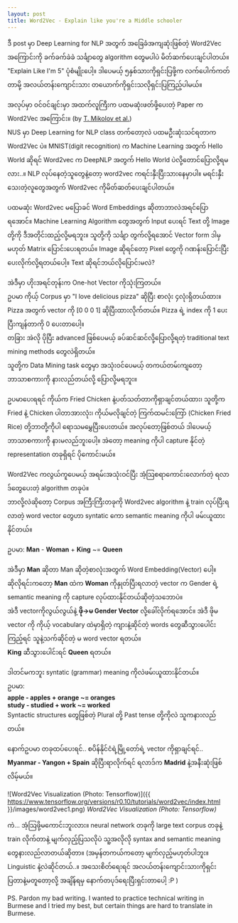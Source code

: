 ```yaml
---
layout: post
title: Word2Vec - Explain like you're a Middle schooler
---
```


ဒီ post မှာ Deep Learning for NLP အတွက် အခြေခံအကျဆုံးဖြစ်တဲ့ Word2Vec အကြောင်းကို ခက်ခက်ခဲခဲ သင်္ချာတွေ algorithm ​တွေမပါပဲ မိတ်ဆက်ပေးချင်ပါတယ်။
"Explain Like I'm 5" ပုံစံမျိုးပေါ့။ ဒါပေမယ့် ၅နှစ်သားကိုရှင်းပြဖို့က လက်ပေါက်ကတ်တာမို့ အလယ်တန်းကျောင်းသား တယောက်ကိုရှင်းသလိုရှင်းပြကြည့်ပါမယ်။

အလုပ်မှာ ဝင်ဝင်ချင်းမှာ အထက်လူကြီးက ပထမဆုံးဖတ်ဖို့ပေးတဲ့ Paper က Word2Vec အကြောင်း။ (by [T. Mikolov et al.](https://arxiv.org/pdf/1301.3781.pdf))  
NUS မှာ Deep Learning for NLP class တက်တော့လဲ ပထမဦးဆုံးသင်ရတာက Word2Vec ပဲ။
MNIST(digit recognition) က Machine Learning အတွက် Hello World ဆိုရင် Word2vec က DeepNLP အတွက် Hello World ပဲလို့တောင်ပြောလို့ရမလား..။
NLP လုပ်နေတဲ့သူတွေနဲ့တော့ word2vec ကရင်းနှီးပြီးသားနေမှာပါ။ မရင်းနှီးသေးတဲ့လူတွေအတွက် Word2vec ကိုမိတ်ဆတ်ပေးချင်ပါတယ်။

ပထမဆုံး Word2vec မပြောခင် Word Embeddings ဆိုတာဘာလဲအရင်ပြောရအောင်။
Machine Learning Algorithm တွေအတွက် Input ပေးရင် Text တို့ Image တို့ကို ဒီအတိုင်းထည့်လို့မရဘူး။ 
သူတို့ကို သင်္ချာ တွက်လို့ရအောင် Vector form ဒါမှမဟုတ် Matrix ပြောင်းပေးရတယ်။ Image ဆိုရင်တော့ Pixel တွေကို ဂဏန်းပြောင်းပြီး ပေးလိုက်လို့ရတယ်ပေါ့။
Text ဆိုရင်ဘယ်လိုပြောင်းမလဲ?

အဲဒီမှာ ဟိုးအရင်တုန်းက One-hot Vector ကိုသုံးကြတယ်။  
ဥပမာ ကိုယ့် Corpus မှာ "I love delicious pizza" ဆိုပြီး စာလုံး ၄လုံးရှိတယ်ထား။  
Pizza အတွက် vector ကို [0 0 0 1] ဆိုပြီးထားလိုက်တယ်။ Pizza ရဲ့ index ကို 1 ပေးပြီးကျန်တာကို 0 ပေးတာပေါ့။  
တခြား အဲလို ပိုပြီး advanced ဖြစ်ပေမယ့် ခပ်ဆင်ဆင်လို့ပြောလို့ရတဲ့ traditional text mining methods တွေလဲရှိတယ်။  
သူတို့က Data Mining task တွေမှာ အသုံးဝင်ပေမယ့် တကယ်တမ်းကျတော့ ဘာသာစကားကို နားလည်တယ်လို့ ပြောလို့မရဘူး။

ဥပမာပေးရရင် ကိုယ်က Fried Chicken နဲ့ပတ်သတ်တာကိုရှာချင်တယ်ထား၊ သူတို့က Fried နဲ့ Chicken ပါတာအားလုံး၊ ကိုယ်မလိုချင်တဲ့ ကြက်ထမင်းကြော် (Chicken Fried Rice) တို့ဘာတို့ကိုပါ  ရောသမမွှေပြီးပေးတယ်။ အလုပ်တော့ဖြစ်တယ် ဒါပေမယ့် ဘာသာစကားကို နားမလည်ဘူးပေါ့။ အဲတော့ meaning ကိုပါ capture နိုင်တဲ့ representation တခုရှိရင် ပိုကောင်းမယ်။


Word2Vec ကလွယ်ကူပေမယ့် အရမ်းအသုံးဝင်ပြီး အံ့သြစရာကောင်းလောက်တဲ့ ရလာဒ်တွေပေးတဲ့ algorithm တခုပဲ။  
ဘာလို့လဲဆိုတော့ Corpus အကြီးကြီးတခုကို Word2vec algorithm နဲ့ train လုပ်ပြီးရလာတဲ့ word vector တွေဟာ syntatic ကော semantic meaning ကိုပါ ဖမ်းယူထားနိုင်တယ်။  

ဥပမာ:  **Man**  - **Woman** + **King**  ~= **Queen**

အဲဒီမှာ **Man** ဆိုတာ Man ဆိုတဲ့စာလုံးအတွက် Word Embedding(Vector) ပေါ့။  
ဆိုလိုရင်းကတော့ **Man** ထဲက **Woman** ကိုနှုတ်ပြီးရလာတဲ့ vector က Gender ရဲ့ semantic meaning ကို capture လုပ်ထားနိုင်တယ်ဆိုတဲ့သဘောပဲ။  
အဲဒီ vectorကိုလွယ်လွယ်နဲ့ **ဖို->မ Gender Vector** လို့ခေါ်လိုက်ရအောင်။ အဲဒီ ဖိုမ vector ကို ကိုယ့် vocabulary ထဲမှာရှိတဲ့ ကျားနဲ့ဆိုင်တဲ့ words တွေဆီသွားပေါင်းကြည့်ရင် သူနဲ့သက်ဆိုင်တဲ့ မ word vector ရတယ်။  
**King** ဆီသွားပေါင်းရင် **Queen** ရတယ်။ 

ဒါတင်မကဘူး syntatic (grammar) meaning ကိုလဲဖမ်းယူထားနိုင်တယ်။  
ဥပမာ:  
**apple - apples + orange ~= oranges**  
**study - studied + work ~= worked**  
Syntactic structures တွေဖြစ်တဲ့ Plural တို့ Past tense တို့ကိုလဲ သူကနားလည်တယ်။

နောက်ဥပမာ တခုထပ်ပေးရင်.. စပိန်နိုင်ငံရဲ့မြို့တော်ရဲ့ vector ကိုရှာချင်ရင်..  
**Myanmar - Yangon + Spain** ဆိုပြီးရာလိုက်ရင် ရလာဒ်က **Madrid** နဲ့အနီးဆုံးဖြစ်လိမ့်မယ်။

![Word2Vec Visualization (Photo: Tensorflow)]({{ https://www.tensorflow.org/versions/r0.10/tutorials/word2vec/index.html }}/images/word2vec1.png)
*Word2Vec Visualization (Photo: Tensorflow)*

ကဲ... အံ့သြဖို့မကောင်းဘူးလား။ neural network တခုကို large text corpus တခုနဲ့ train လိုက်တာနဲ့ မျက်လှည့်ပြသလိုပဲ သူ့အလိုလို syntax and semantic meaning တွေနားလည်လာတယ်ဆိုတာ။ (အမှန်တကယ်ကတော့ မျက်လှည့်မဟုတ်ပါဘူး။ Linguistic နဲ့လဲဆိုင်တယ်..။ အသေးစိတ်ရေးရင် အလယ်တန်းကျောင်းသားကိုရှင်းပြတာနဲ့မတူတော့လို့ အချိန်ရမှ နောက်တပုဒ်ရေးပြီးရှင်းတာပေါ့ :P )

PS. Pardon my bad writing. I wanted to practice technical writing in Burmese and I tried my best, but certain things are hard to translate in Burmese. 
